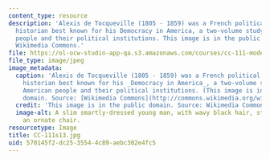 ```yaml
---
content_type: resource
description: 'Alexis de Tocqueville (1805 - 1859) was a French political thinker and
  historian best known for his Democracy in America, a two-volume study of the American
  people and their political institutions. This image is in the public domain. Source:
  Wikimedia Commons.'
file: https://ol-ocw-studio-app-qa.s3.amazonaws.com/courses/cc-111-modern-conceptions-of-freedom-spring-2013/570145f2dc2535544c89aebc302e4fc5_CC-111s13.jpg
file_type: image/jpeg
image_metadata:
  caption: 'Alexis de Tocqueville (1805 - 1859) was a French political thinker and
    historian best known for his _Democracy in America_, a two-volume study of the
    American people and their political institutions. (This image is in the public
    domain. Source: [Wikimedia Commons](http://commons.wikimedia.org/wiki/File:Alexis_de_tocqueville.jpg).)'
  credit: 'This image is in the public domain. Source: Wikimedia Commons.'
  image-alt: A slim smartly-dressed young man, with wavy black hair, stands behind
    an ornate chair.
resourcetype: Image
title: CC-111s13.jpg
uid: 570145f2-dc25-3554-4c89-aebc302e4fc5
---
```

